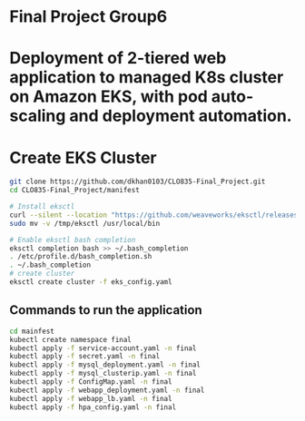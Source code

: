 # Final Project Group6
# Deployment of 2-tiered web application to managed K8s cluster on Amazon EKS, with pod auto-scaling and deployment automation.

# Create EKS Cluster
```sh
git clone https://github.com/dkhan0103/CLO835-Final_Project.git
cd CLO835-Final_Project/manifest

# Install eksctl
curl --silent --location "https://github.com/weaveworks/eksctl/releases/latest/download/eksctl_$(uname -s)_amd64.tar.gz" | tar xz -C /tmp
sudo mv -v /tmp/eksctl /usr/local/bin

# Enable eksctl bash completion
eksctl completion bash >> ~/.bash_completion
. /etc/profile.d/bash_completion.sh
. ~/.bash_completion
# create cluster
eksctl create cluster -f eks_config.yaml
```



## Commands to run the application
```sh
cd mainfest
kubectl create namespace final
kubectl apply -f service-account.yaml -n final
kubectl apply -f secret.yaml -n final
kubectl apply -f mysql_deployment.yaml -n final
kubectl apply -f mysql_clusterip.yaml -n final
kubectl apply -f ConfigMap.yaml -n final
kubectl apply -f webapp_deployment.yaml -n final
kubectl apply -f webapp_lb.yaml -n final
kubectl apply -f hpa_config.yaml -n final
```
